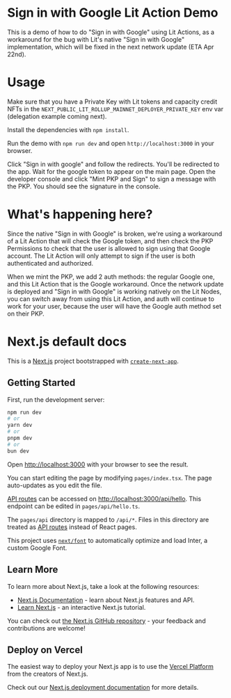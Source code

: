 # Sign in with Google Lit Action Demo

This is a demo of how to do "Sign in with Google" using Lit Actions, as a workaround for the bug with Lit's native "Sign in with Google" implementation, which will be fixed in the next network update (ETA Apr 22nd).

# Usage

Make sure that you have a Private Key with Lit tokens and capacity credit NFTs in the `NEXT_PUBLIC_LIT_ROLLUP_MAINNET_DEPLOYER_PRIVATE_KEY` env var (delegation example coming next).

Install the dependencies with `npm install`.

Run the demo with `npm run dev` and open `http://localhost:3000` in your browser.

Click "Sign in with google" and follow the redirects. You'll be redirected to the app. Wait for the google token to appear on the main page. Open the developer console and click "Mint PKP and Sign" to sign a message with the PKP. You should see the signature in the console.

# What's happening here?

Since the native "Sign in with Google" is broken, we're using a workaround of a Lit Action that will check the Google token, and then check the PKP Permissions to check that the user is allowed to sign using that Google account. The Lit Action will only attempt to sign if the user is both authenticated and authorized.

When we mint the PKP, we add 2 auth methods: the regular Google one, and this Lit Action that is the Google workaround. Once the network update is deployed and "Sign in with Google" is working natively on the Lit Nodes, you can switch away from using this Lit Action, and auth will continue to work for your user, because the user will have the Google auth method set on their PKP.

# Next.js default docs

This is a [Next.js](https://nextjs.org/) project bootstrapped with [`create-next-app`](https://github.com/vercel/next.js/tree/canary/packages/create-next-app).

## Getting Started

First, run the development server:

```bash
npm run dev
# or
yarn dev
# or
pnpm dev
# or
bun dev
```

Open [http://localhost:3000](http://localhost:3000) with your browser to see the result.

You can start editing the page by modifying `pages/index.tsx`. The page auto-updates as you edit the file.

[API routes](https://nextjs.org/docs/api-routes/introduction) can be accessed on [http://localhost:3000/api/hello](http://localhost:3000/api/hello). This endpoint can be edited in `pages/api/hello.ts`.

The `pages/api` directory is mapped to `/api/*`. Files in this directory are treated as [API routes](https://nextjs.org/docs/api-routes/introduction) instead of React pages.

This project uses [`next/font`](https://nextjs.org/docs/basic-features/font-optimization) to automatically optimize and load Inter, a custom Google Font.

## Learn More

To learn more about Next.js, take a look at the following resources:

- [Next.js Documentation](https://nextjs.org/docs) - learn about Next.js features and API.
- [Learn Next.js](https://nextjs.org/learn) - an interactive Next.js tutorial.

You can check out [the Next.js GitHub repository](https://github.com/vercel/next.js/) - your feedback and contributions are welcome!

## Deploy on Vercel

The easiest way to deploy your Next.js app is to use the [Vercel Platform](https://vercel.com/new?utm_medium=default-template&filter=next.js&utm_source=create-next-app&utm_campaign=create-next-app-readme) from the creators of Next.js.

Check out our [Next.js deployment documentation](https://nextjs.org/docs/deployment) for more details.
